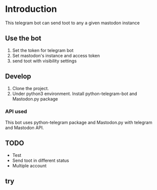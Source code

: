 # Introduction
This telegram bot can send toot to any a given mastodon instance

## Use the bot
1. Set the token for telegram bot
2. Set mastodon's instance and access token
3. send toot with visibility settings


## Develop
1. Clone the project. 
2. Under python3 environment. Install python-telegram-bot and Mastodon.py package

### API used
This bot uses python-telegram package and Mastodon.py with telegram and Mastodon API.


## TODO
- Test
- Send toot in different status
- Multiple account

## try

